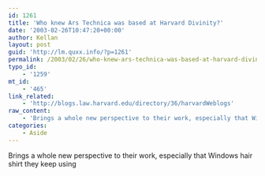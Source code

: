 ```yaml
---
id: 1261
title: 'Who knew Ars Technica was based at Harvard Divinity?'
date: '2003-02-26T10:47:20+00:00'
author: Kellan
layout: post
guid: 'http://lm.quxx.info/?p=1261'
permalink: /2003/02/26/who-knew-ars-technica-was-based-at-harvard-divinity/
typo_id:
    - '1259'
mt_id:
    - '465'
link_related:
    - 'http://blogs.law.harvard.edu/directory/36/harvardWeblogs'
raw_content:
    - 'Brings a whole new perspective to their work, especially that Windows hair shirt they keep using'
categories:
    - Aside
---
```


Brings a whole new perspective to their work, especially that Windows hair shirt they keep using